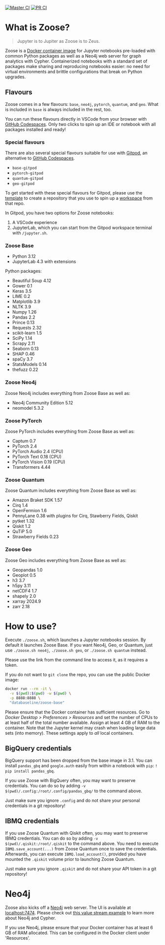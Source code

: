 [![Master CI](https://github.com/ianhellstrom/zoose/actions/workflows/merge.yml/badge.svg)](https://github.com/ianhellstrom/zoose/actions/workflows/merge.yml)
[![PR CI](https://github.com/ianhellstrom/zoose/actions/workflows/pull.yml/badge.svg)](https://github.com/ianhellstrom/zoose/actions/workflows/pull.yml)

# What is Zoose?

> Jupyter is to Jupiter as Zoose is to Zeus.

Zoose is a [Docker container image](https://hub.docker.com/repository/docker/databaseline/zoose-base) for
Jupyter notebooks pre-loaded with common Python packages as well as a Neo4j web server for graph
analytics with Cypher.
Containerized notebooks with a standard set of packages make sharing and reproducing notebooks
easier: no need for virtual environments and brittle configurations that break on Python upgrades.

## Flavours
Zoose comes in a few flavours: `base`, `neo4j`, `pytorch`, `quantum`, and `geo`.
What is included in `base` is always included in the rest, too.

You can run these flavours directly in VSCode from your browser with [GitHub Codespaces](https://github.com/ianhellstrom/zoose-codespace/).
Only two clicks to spin up an IDE or notebook with all packages installed and ready!

### Special flavours
There are also several special flavours suitable for use with [Gitpod](https://gitpod.io), an alternative to [GitHub Codespaces](https://github.com/features/codespaces).
- `base-gitpod`
- `pytorch-gitpod`
- `quantum-gitpod`
- `geo-gitpod`

To get started with these special flavours for Gitpod, please use the [template](https://github.com/ianhellstrom/zoose-gitpod) to create a repository that you use to spin up a [workspace](https://www.gitpod.io/docs/introduction/getting-started) from that repo.

In Gitpod, you have two options for Zoose notebooks:
1. A VSCode experience
2. JupyterLab, which you can start from the Gitpod workspace terminal with `/jupyter.sh`.

### Zoose Base
- Python 3.12
- JupyterLab 4.3 with extensions

Python packages:
- Beautiful Soup 4.12
- Gower 0.1
- Keras 3.5
- LIME 0.2
- Matplotlib 3.9
- NLTK 3.9
- Numpy 1.26
- Pandas 2.2
- Prince 0.13
- Requests 2.32
- scikit-learn 1.5
- SciPy 1.14
- Scrapy 2.11
- Seaborn 0.13
- SHAP 0.46
- spaCy 3.7
- StatsModels 0.14
- thefuzz 0.22

### Zoose Neo4j
Zoose Neo4j includes everything from Zoose Base as well as:
- Neo4j Community Edition 5.12
- neomodel 5.3.2

### Zoose PyTorch
Zoose PyTorch includes everything from Zoose Base as well as:
- Captum 0.7
- PyTorch 2.4
- PyTorch Audio 2.4 (CPU)
- PyTorch Text 0.18 (CPU)
- PyTorch Vision 0.19 (CPU)
- Transformers 4.44

### Zoose Quantum
Zoose Quantum includes everything from Zoose Base as well as:
- Amazon Braket SDK 1.57
- Cirq 1.4
- OpenFermion 1.6
- PennyLane 0.38 with plugins for Cirq, Stawberry Fields, Qiskit
- pytket 1.32
- Qiskit 1.2
- QuTiP 5.0
- Strawberry Fields 0.23

### Zoose Geo
Zoose Geo includes everything from Zoose Base as well as:
- Geopandas 1.0
- Geoplot 0.5
- h3 3.7
- h5py 3.11
- netCDF4 1.7
- shapely 2.0
- xarray 2024.9
- zarr 2.18

# How to use?
Execute `./zoose.sh`, which launches a Jupyter notebooks session.
By default it launches Zoose Base.
If you want Neo4j, Geo, or Quantum, just use `./zoose.sh neo4j`, `./zoose.sh geo`, or `./zoose.sh quantum` instead.

Please use the link from the command line to access it, as it requires a token.

If you do not want to `git clone` the repo, you can use the public Docker image:

```bash
docker run --rm -it \
  -v $(pwd):$(pwd) -w $(pwd) \
  -p 8888:8888 \ 
  "databaseline/zoose-base"
```

Please ensure that the Docker container has sufficient resources.
Go to _Docker Desktop > Preferences > Resources_ and set the number of CPUs to at least half of the
total number available.
Assign at least 4 GB of RAM to the container.
Note that the Jupyter kernel may crash when loading large data sets (into memory).
These settings apply to _all_ local containers.

## BigQuery credentials
BigQuery support has been dropped from the base image in 3.1.
You can install `pandas_gbq` and `google.auth` easily from within a notebook with `pip`: `! pip install pandas_gbq`.

If you use Zoose with BigQuery often, you may want to preserve credentials.
You can do so by adding `-v $(pwd)/.config:/root/.config/pandas_gbq/` to the command above.

Just make sure you ignore `.config` and do not share your personal credentials in a git repository!

## IBMQ credentials
If you use Zoose Quantum with Qiskit often, you may want to preserve IBMQ credentials.
You can do so by adding `-v $(pwd)/.qiskit:/root/.qiskit` to the command above.
You need to execute `IBMQ.save_account(...)` from Zoose Quantum once to save the credentials.
Afterwards, you can execute `IBMQ.load_account()`, provided you have mounted the `.qiskit` volume prior to launching Zoose Quantum.

Just make sure you ignore `.qiskit` and do not share your API token in a git repository!

# Neo4j
Zoose also kicks off a [Neo4j](https://neo4j.com) web server. 
The UI is available at [localhost:7474](https://127.0.0.1:7474).
Please check out [this value stream example](https://ianhellstrom.org/mapping-a-value-stream-in-neo4j/)
to learn more about Neo4j and Cypher.

If you use Neo4j, please ensure that your Docker container has at least 6 GB of RAM allocated.
This can be configured in the Docker client under 'Resources'.
